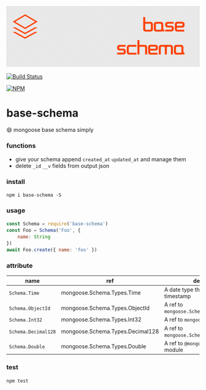![base-schema](art/logo.png)

[![Build Status](https://img.shields.io/travis/ithot-all/base-schema/master.svg?style=flat-square)](https://travis-ci.org/ithot-all/base-schema)

[![NPM](https://nodei.co/npm/base-schema.png?compact=true)](https://npmjs.org/package/base-schema)

# base-schema
:smile: mongoose base schema simply

### functions
- give your schema append `created_at` `updated_at` and manage them 
- delete `_id` `__v` fields from output json
  
### install 
```
npm i base-schema -S
```

### usage 
```javascript
const Schema = require('base-schema')
const Foo = Schema('Foo', {
    name: String
})
await Foo.create({ name: 'foo' })
```

### attribute

| name                | ref                              | description                                 |
| ------------------- | -------------------------------- | ------------------------------------------- |
| `Schema.Time`       | mongoose.Schema.Types.Time       | A date type that retrieves a UNIX timestamp |
| `Schema.ObjectId`   | mongoose.Schema.Types.ObjectId   | A ref to `mongoose.Schema.Types.ObjectId`   |
| `Schema.Int32`      | mongoose.Schema.Types.Int32      | A ref to `mongoose-int32` module            |
| `Schema.Decimal128` | mongoose.Schema.Types.Decimal128 | A ref to `mongoose.Schema.Types.Decimal128` |
| `Schema.Double`     | mongoose.Schema.Types.Double     | A ref to `@mongoosejs/double` module        |

### test
```
npm test
```